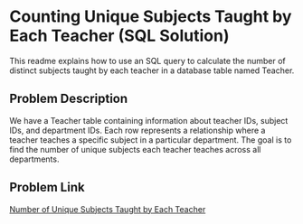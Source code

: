 # Counting Unique Subjects Taught by Each Teacher (SQL Solution)

This readme explains how to use an SQL query to calculate the number of distinct subjects taught by each teacher in a database table named Teacher.

## Problem Description
We have a Teacher table containing information about teacher IDs, subject IDs, and department IDs. Each row represents a relationship where a teacher teaches a specific subject in a particular department. The goal is to find the number of unique subjects each teacher teaches across all departments.

## Problem Link
[Number of Unique Subjects Taught by Each Teacher](https://leetcode.com/problems/number-of-unique-subjects-taught-by-each-teacher/) 